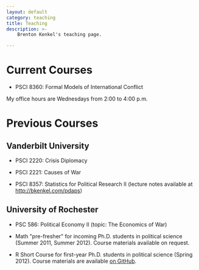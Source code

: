 ```yaml
---
layout: default
category: teaching
title: Teaching
description: >-
    Brenton Kenkel's teaching page.

---
```


# Current Courses

* PSCI 8360: Formal Models of International Conflict

My office hours are Wednesdays from 2:00 to 4:00 p.m.


# Previous Courses

## Vanderbilt University

* PSCI 2220: Crisis Diplomacy

* PSCI 2221: Causes of War

* PSCI 8357: Statistics for Political Research II (lecture notes available at <http://bkenkel.com/pdaps>)


## University of Rochester

* PSC 586: Political Economy II (topic: The Economics of War)

* Math "pre-fresher" for incoming Ph.D. students in political science (Summer 2011, Summer 2012).  Course materials available on request.

* R Short Course for first-year Ph.D. students in political science (Spring 2012).  Course materials are available [on GitHub](https://github.com/brentonk/rcourse).
